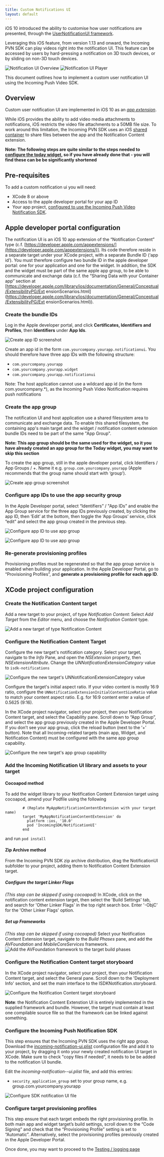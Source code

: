 ```yaml
---
title: Custom Notifications UI
layout: default 
---
```


iOS 10 introduced the ability to customise how user notifications are presented, through the [UserNotificationUI framework](https://developer.apple.com/reference/usernotificationsui). 

Leveraging this iOS feature, from version 1.13 and onward, the Incoming PVN SDK can play videos right into the notification UI. This feature can be accessed by users by hard-pressing a notification on 3D touch devices, or by sliding on non-3D touch devices. 

![Notification UI Overview](images/notification-ui-overview.png)      ![Notification UI Player](images/notification-ui-player.png)

This document outlines how to implement a custom user notification UI using the Incoming Push Video SDK.

## Overview

Custom user notification UI are implemented in iOS 10 as an [_app extension_](https://developer.apple.com/library/ios/documentation/General/Conceptual/ExtensibilityPG/). 

While iOS provides the ability to add video media attachments to notifications, iOS restricts the video file attachments to a 50MB file size. To work around this limitation, the Incoming PVN SDK uses an iOS [shared container](https://developer.apple.com/library/content/documentation/General/Conceptual/ExtensibilityPG/ExtensionScenarios.html#//apple_ref/doc/uid/TP40014214-CH21-SW6) to share files between the app and the Notification Content extension.  

__Note: The following steps are quite similar to the steps needed to [configure the today widget](./widget-integration.html), so if you have already done that - you will find these can be be significantly shortened__


## Pre-requisites

To add a custom notification ui you will need: 

* XCode 8 or above
* Access to the apple developer portal for your app ID
* Your app project, [configured to use the Incoming Push Video Notification SDK](./).


## Apple developer portal configuration ##

The notification UI is an iOS 10 app extension of the “Notification Content” type (c.f. [https://developer.apple.com/app­extensions/](https://developer.apple.com/app­extensions/))​.
Its code therefore reside in a separate target under your XCode project, with a separate Bundle ID (‘app id’). You must therefore configure two bundle ID in the apple developer portal: one for your application and one for the widget. In addition, the SDK and the widget must be part of the same apple app group, to be able to communicate and exchange data (c.f. the “Sharing Data with your Container app” section at [https://developer.apple.com/library/ios/documentation/General/Conceptual/ExtensibilityPG/Ext ensionScenarios.html](https://developer.apple.com/library/ios/documentation/General/Conceptual/ExtensibilityPG/Ext ensionScenarios.html)).


### Create the bundle IDs ###

Log in the Apple developer portal, and click __Certificates, Identifiers and Profiles__, then __Identifiers__ under __App Ids__.

![Create app ID screenshot](./images/widget_appledev_app_id.png)

Create an app id in the form `com.yourcompany.yourapp.notificationui`. 
You should therefore have three app IDs with the following structure:

 * `com.yourcompany.yourapp` 
 * `com.yourcompany.yourapp.widget`
 * `com.yourcompany.yourapp.notificationui`

Note: The host application cannot use a wildcard app id (in the form com.yourcompany.*), as the Incoming Push Video Notification requires push notifications


### Create the app group ### 

The notification UI and host application use a shared filesystem area to communicate and exchange data. To enable this shared filesystem, the containing app's main target and the widget / notification content extension bundle IDs need to be part of the same "App Group".

__Note: This app group should be the same used for the widget, so it you have already created an app group for the Today widget, you may want to skip this section__

To create the app group, still in the apple developer portal, click Identifiers / App Groups / +. Name it e.g. `group.com.yourcompany.yourapp` (Apple recommends that the group name should start with ‘group’). 
	
![Create app group screenshot](./images/widget_app_group.png)


### Configure app IDs to use the app security group ###

In the Apple Developer portal, select “Identifiers” / "App IDs” and enable the App Group service for the three app IDs previously created, by clicking the app ID, then ‘Edit’ at the bottom, then toggle the ‘App Groups’ service, click “edit” and select the app group created in the previous step.

![Configure app ID to use app group](./images/widget_app_group_configure.png)


![Configure app ID to use app group](./images/widget_app_group_configure2.png)


### Re-generate provisioning profiles ###

Provisioning profiles must be re­generated so that the app group service is enabled when building your application. In the Apple Developer Portal, go to “Provisioning Profiles”, and __generate a provisioning profile for each app ID__.

## XCode project configuration


### Create the Notification Content target
 
Add a new target to your project, of type _Notification Content_: Select _Add Target_ from the _Editor_ menu, and choose the _Notification Content_ type. 

![Add a new target of type Notification Content](./images/notificationui_create_target.png)

### Configure the Notification Content Target

Configure the new target's notification category. Select your target, navigate to the _Info_ Pane, and open the _NSExtension_ property, then _NSExtensionAttribute_. Change the _UNNotificationExtensionCategory_ value to `isdk-notifications`

![Configure the new target's UNNotificationExtensionCategory value](./images/notificationui_configure_target.png)

Configure the target's initial aspect ratio. If your video content is mostly 16:9 ratio, configure the `UNNotificationExtensionInitialContentSizeRatio` value to match your content aspect ratio. E.g. for 16:9 content enter a value of 0.5625 (9:16). 

In the XCode project navigator, select your project, then your Notification Content target, and select the Capability pane. Scroll down to “App Group”, and select the app group previously created in the Apple Developer Portal. If you don’t see your app group, click the reload button (next to the ‘+’ button). Note that all Incoming-related targets (main app, Widget, and Notification Content) must be configured with the same app group capability. 

![Configure the new target's app group capability](./images/notificationui-appgroup.png)


### Add the Incoming Notification UI library and assets to your target

#### Cocoapod method

To add the widget library to your Notification Content Extension target using cocoapod, amend your Podfile using the following

~~~~
        # (Replate MyAppNotificationContentExtension with your target name)
        target 'MyAppNotificationContentExtension' do
          platform :ios, '10.0'
          pod 'IncomingSDK/NotificationUI'
        end
~~~~

and run `pod install`

#### Zip Archive method

From the Incoming PVN SDK zip archive distribution, drag the NotificationUI subfolder to your project, adding them to Notification Content Extension target.

##### Configure the target Linker Flags

_(This step can be skipped if using cocoapod)_
In XCode, click on the notification content extension target, then select the 'Build Settings' tab, and search for 'Other Linker Flags' in the top right search box. Enter '-ObjC' for the 'Other Linker Flags' option. 

##### Set up Frameworks 

_(This step can be skipped if using cocoapod)_
Select your Notification Content Extension target, navigate to the _Build Phases_ pane, and add the _AVFoundation_ and _MobileCoreServices_ framework. 
![Add the AVFoundation framework to the target build phases](./images/notificationui_add_frameworks.png)


### Configure the Notification Content target storyboard

In the XCode project navigator, select your project, then your Notification Content target, and select the General pane. Scroll down to the 'Deployment Info' section, and set the main interface to the ISDKNotification.storyboard. 

![Configure the Notification Content target storyboard](./images/notificationui-storyboard.png)

__Note__: the Notification Content Extenstion UI is entirely implemented in the supplied framework and bundle. However, the target must contain at least one compilable source file so that the framework can be linked against something. 


### Configure the Incoming Push Notification SDK

This step ensures that the Incoming PVN SDK uses the right app group. Download the [incoming-notification-ui.plist](./incoming-notification-ui.plist) configuration file and add it to your project, by dragging it onto your newly created notification UI target in XCode. Make sure to check "copy files if needed", it needs to be be added to the notification UI bundle.

Edit the _incoming-notification--ui.plist_ file, and add this entries:

 * `security_application_group`​ set to your group name, e.g. group.com.yourcompany.yourapp

![Configure SDK notification UI file](./images/notificationui-config-file.png)


### Configure target provisioning profiles

This step ensure that each target embeds the right provisioning profile. In both main app and widget target’s build settings, scroll down to the “Code Signing” and check that the “Provisioning Profile” setting is set to “Automatic”. Alternatively, select the provisioning profiles previously created in the Apple Developer Portal.



Once done, you may want to proceed to the [Testing / logging page](./testing-logging.html)




